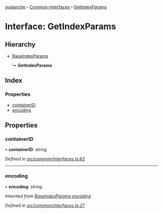 [avalanche](../README.md) › [Common-Interfaces](../modules/common_interfaces.md) › [GetIndexParams](common_interfaces.getindexparams.md)

# Interface: GetIndexParams

## Hierarchy

* [BaseIndexParams](common_interfaces.baseindexparams.md)

  ↳ **GetIndexParams**

## Index

### Properties

* [containerID](common_interfaces.getindexparams.md#containerid)
* [encoding](common_interfaces.getindexparams.md#encoding)

## Properties

###  containerID

• **containerID**: *string*

*Defined in [src/common/interfaces.ts:62](https://github.com/ava-labs/avalanchejs/blob/cfff19f/src/common/interfaces.ts#L62)*

___

###  encoding

• **encoding**: *string*

*Inherited from [BaseIndexParams](common_interfaces.baseindexparams.md).[encoding](common_interfaces.baseindexparams.md#encoding)*

*Defined in [src/common/interfaces.ts:27](https://github.com/ava-labs/avalanchejs/blob/cfff19f/src/common/interfaces.ts#L27)*
